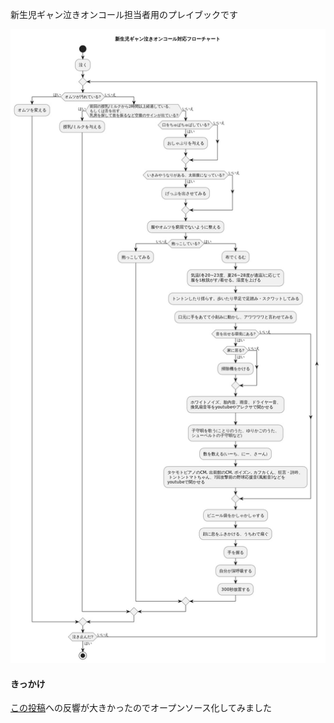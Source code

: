 新生児ギャン泣きオンコール担当者用のプレイブックです

![flowchart.jpg](flowchart.jpg)

#### きっかけ
[この投稿](https://twitter.com/akkie30/status/1773341405869400372)への反響が大きかったのでオープンソース化してみました